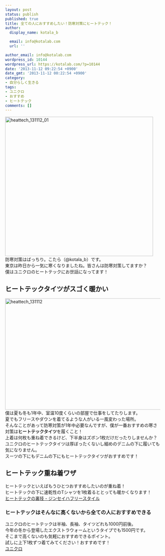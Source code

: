 ```yaml
---
layout: post
status: publish
published: true
title: 全ての人におすすめしたい！防寒対策にヒートテック！
author:
  display_name: kotala_b

  email: info@kotalab.com
  url: ''

author_email: info@kotalab.com
wordpress_id: 10144
wordpress_url: https://kotalab.com/?p=10144
date: '2013-11-12 09:22:54 +0900'
date_gmt: '2013-11-12 00:22:54 +0900'
category:
- 自分らしく生きる
tags:
- ユニクロ
- おすすめ
- ヒートテック
comments: []
---
```

<p><img src="https://kotalab.com/wp-content/uploads/heattech_131112_01.jpg" alt="heattech_131112_01" width="480" height="452" class="alignnone size-full wp-image-10147" /><br />
防寒対策はばっちり。こたら（@kotala_b）です。<br />
東京は昨日から一気に寒くなりましたね。皆さんは防寒対策してますか？<br />
僕はユニクロのヒートテックにお世話になってます！<br />
</p>
<!--more-->
<h2>ヒートテックタイツがスゴく暖かい</h2>
<p><img src="https://kotalab.com/wp-content/uploads/heattech_131112-546x361.jpg" alt="heattech_131112" width="546" height="361" class="alignnone size-large wp-image-10146" /><br />
僕は夏も冬も1年中、室温10度くらいの部屋で仕事をしてたりします。<br />
夏でもフリースやダウンを着てるような人がいる一風変わった場所。<br />
そんなことがあって防寒対策が1年中必要なんですが、僕が一番おすすめの寒さ対策は<strong>ヒートテックタイツ</strong>を履くこと！<br />
上着は何枚も重ね着できるけど、下半身はズボン1枚だけだったりしませんか？<br />
ユニクロのヒートテックタイツは厚ぼったくないし細めのデニムの下に履いても気になりません。<br />
スーツの下にもデニムの下にもヒートテックタイツがおすすめです！</p>
<h2>ヒートテック重ね着ワザ</h2>
<p>ヒートテックといえばもうひとつおすすめしたいのが重ね着！<br />
ヒートテックの下に速乾性のTシャツを1枚着るととっても暖かくなります！<br />
<a href="http://lifeisfreestyle2.blog79.fc2.com/blog-entry-339.html" target="_blank">ヒートテックの裏技 - ジンセイハフリースタイル</a></p>
<h3>ヒートテックはそんなに高くないから全ての人におすすめできる</h3>
<p>ユニクロのヒートテックは半袖、長袖、タイツどれも1000円前後。<br />
今年の冬から登場したエクストラウォームというタイプでも1500円です。<br />
そこまで高くないのも気軽におすすめできるポイント。<br />
試しに上下1枚ずつ着てみてください！おすすめです！<br />
<a href="http://www.uniqlo.com/jp/" target="_blank">ユニクロ</a></p>
